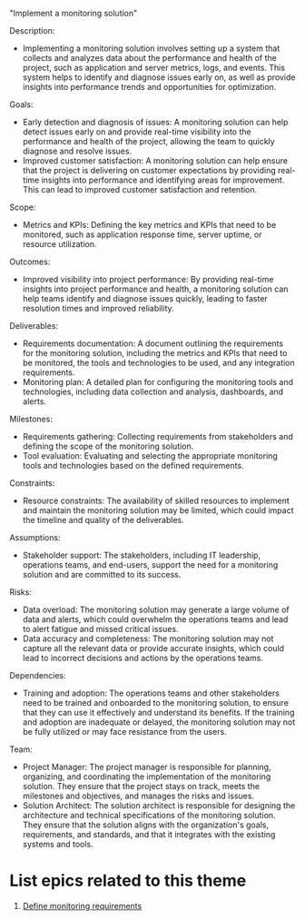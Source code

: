 "Implement a monitoring solution"

Description: 
- Implementing a monitoring solution involves setting up a system that collects and analyzes data about the 
performance and health of the project, such as application and server metrics, logs, and events. This system helps to 
identify and diagnose issues early on, as well as provide insights into performance trends and opportunities for 
optimization.


Goals: 
- Early detection and diagnosis of issues: A monitoring solution can help detect issues early on and provide real-time 
visibility into the performance and health of the project, allowing the team to quickly diagnose and resolve issues.
- Improved customer satisfaction: A monitoring solution can help ensure that the project is delivering on customer 
expectations by providing real-time insights into performance and identifying areas for improvement. This can lead to 
improved customer satisfaction and retention.

Scope: 
- Metrics and KPIs: Defining the key metrics and KPIs that need to be monitored, such as application response time, 
server uptime, or resource utilization.

Outcomes: 
- Improved visibility into project performance: By providing real-time insights into project performance and health, a 
monitoring solution can help teams identify and diagnose issues quickly, leading to faster resolution times and 
improved reliability.

Deliverables: 
- Requirements documentation: A document outlining the requirements for the monitoring solution, including the metrics 
and KPIs that need to be monitored, the tools and technologies to be used, and any integration requirements.
- Monitoring plan: A detailed plan for configuring the monitoring tools and technologies, including data collection and 
analysis, dashboards, and alerts.

Milestones: 
- Requirements gathering: Collecting requirements from stakeholders and defining the scope of the monitoring solution.
- Tool evaluation: Evaluating and selecting the appropriate monitoring tools and technologies based on the defined 
requirements.

Constraints: 
- Resource constraints: The availability of skilled resources to implement and maintain the monitoring solution may be 
limited, which could impact the timeline and quality of the deliverables.

Assumptions: 
- Stakeholder support: The stakeholders, including IT leadership, operations teams, and end-users, support the need for 
a monitoring solution and are committed to its success.

Risks: 
- Data overload: The monitoring solution may generate a large volume of data and alerts, which could overwhelm the 
operations teams and lead to alert fatigue and missed critical issues.
- Data accuracy and completeness: The monitoring solution may not capture all the relevant data or provide accurate
insights, which could lead to incorrect decisions and actions by the operations teams.

Dependencies: 
- Training and adoption: The operations teams and other stakeholders need to be trained and onboarded to the monitoring 
solution, to ensure that they can use it effectively and understand its benefits. If the training and adoption are 
inadequate or delayed, the monitoring solution may not be fully utilized or may face resistance from the users.

Team: 
- Project Manager: The project manager is responsible for planning, organizing, and coordinating the implementation of 
the monitoring solution. They ensure that the project stays on track, meets the milestones and objectives, and 
manages the risks and issues.
- Solution Architect: The solution architect is responsible for designing the architecture and technical 
specifications of the monitoring solution. They ensure that the solution aligns with the organization's goals, 
requirements, and standards, and that it integrates with the existing systems and tools.

# List epics related to this theme
1. [Define monitoring requirements](../Epics/Epics_3_DevOps.md)

